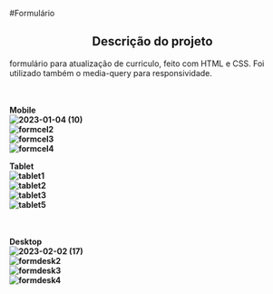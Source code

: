 

#Formulário
<br>
<h2 align="center"
> Descrição do projeto </h2>
formulário para atualização de curriculo, feito com HTML e CSS. Foi utilizado também o media-query para responsividade.
<br>
<br>
<br>

<b>Mobile<b>
<br>
![2023-01-04 (10)](https://user-images.githubusercontent.com/99051178/216424899-888e3332-7708-4c3a-b5ce-744b98faa8db.png)
  <br>
![formcel2](https://user-images.githubusercontent.com/99051178/216424904-ccc66d1e-3f49-4c0f-a80a-9d62275aa5cb.png)
  <br>
![formcel3](https://user-images.githubusercontent.com/99051178/216425287-02fd128c-3a68-45fa-9d45-dab1e86b3499.png)
  <br>
![formcel4](https://user-images.githubusercontent.com/99051178/216425294-1a812911-872e-4dbe-9e14-d38d7f6d69b5.png)
  
<b>Tablet <b>
<br>
![tablet1](https://user-images.githubusercontent.com/99051178/216426483-ee94f0ba-205d-407b-be1c-020e21f9e123.png)
    <br>
![tablet2](https://user-images.githubusercontent.com/99051178/216426493-440a782f-a34c-4153-9481-415c52303f35.png)
    <br>
![tablet3](https://user-images.githubusercontent.com/99051178/216426496-50587e37-b819-497a-a745-4a4719a7d89e.png)
    <br>
![tablet5](https://user-images.githubusercontent.com/99051178/216426504-bcb5498f-7ab7-4c3e-96db-575406e5e6f1.png)
  <br>
  <br>
  <br>
  
  <b> Desktop <b>
  <br>
![2023-02-02 (17)](https://user-images.githubusercontent.com/99051178/216427349-5c4cf42a-748e-4a25-8929-3afacb6b2ae1.png)
    <br>
![formdesk2](https://user-images.githubusercontent.com/99051178/216427357-b18cd6b2-822b-43cf-99e4-d5baa5dcf6a1.png)
    <br>
![formdesk3](https://user-images.githubusercontent.com/99051178/216427360-cc2cfe9e-febc-43be-bb90-f57d6db68150.png)
    <br>
![formdesk4](https://user-images.githubusercontent.com/99051178/216427362-cba9a575-82da-48db-91f6-5b5796c2dbdf.png)


